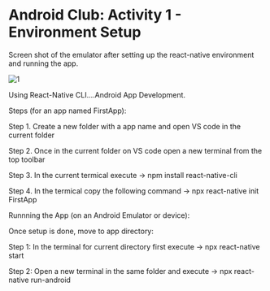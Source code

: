 # Android Club: Activity 1 - Environment Setup

Screen shot of the emulator after setting up the react-native environment and running the app. 

![1](https://user-images.githubusercontent.com/67184825/124393584-c17bc600-dd18-11eb-9d4a-3dc1d8e4e1ae.png)

Using React-Native CLI....Android App Development.

Steps (for an app named FirstApp):

Step 1. Create a new folder with a app name and open VS code in the current folder

Step 2. Once in the current folder on VS code open a new terminal from the top toolbar

Step 3. In the current termical execute -> npm install react-native-cli

Step 4. In the termical copy the following command -> npx react-native init FirstApp


Runnning the App (on an Android Emulator or device):

Once setup is done, move to app directory:

Step 1: In the terminal for current directory first execute -> npx react-native start

Step 2: Open a new terminal in the same folder and execute -> npx react-native run-android
